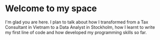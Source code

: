 # Welcome to my space
I'm glad you are here. 
I plan to talk about how I transformed from a Tax Consultant in Vietnam to a Data Analyst in Stockholm, how I learnt to write my first line of code and how developed my programming skills so far.
